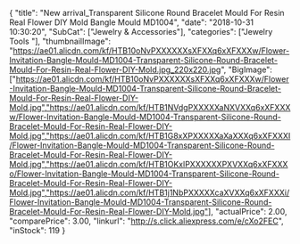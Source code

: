 {
	"title": "New arrival_Transparent Silicone Round Bracelet Mould For Resin Real Flower DIY Mold Bangle Mould MD1004",
	"date": "2018-10-31 10:30:20",
	"SubCat": ["Jewelry & Accessories"],
	"categories": ["Jewelry Tools "],
	"thumbnailImage": "https://ae01.alicdn.com/kf/HTB10oNvPXXXXXXsXFXXq6xXFXXXw/Flower-Invitation-Bangle-Mould-MD1004-Transparent-Silicone-Round-Bracelet-Mould-For-Resin-Real-Flower-DIY-Mold.jpg_220x220.jpg",
	"BigImage": ["https://ae01.alicdn.com/kf/HTB10oNvPXXXXXXsXFXXq6xXFXXXw/Flower-Invitation-Bangle-Mould-MD1004-Transparent-Silicone-Round-Bracelet-Mould-For-Resin-Real-Flower-DIY-Mold.jpg","https://ae01.alicdn.com/kf/HTB1NVdgPXXXXXaNXVXXq6xXFXXXw/Flower-Invitation-Bangle-Mould-MD1004-Transparent-Silicone-Round-Bracelet-Mould-For-Resin-Real-Flower-DIY-Mold.jpg","https://ae01.alicdn.com/kf/HTB1G8xXPXXXXXaXaXXXq6xXFXXXI/Flower-Invitation-Bangle-Mould-MD1004-Transparent-Silicone-Round-Bracelet-Mould-For-Resin-Real-Flower-DIY-Mold.jpg","https://ae01.alicdn.com/kf/HTB1OKxlPXXXXXXPXVXXq6xXFXXXo/Flower-Invitation-Bangle-Mould-MD1004-Transparent-Silicone-Round-Bracelet-Mould-For-Resin-Real-Flower-DIY-Mold.jpg","https://ae01.alicdn.com/kf/HTB1j1NbPXXXXXcaXVXXq6xXFXXXi/Flower-Invitation-Bangle-Mould-MD1004-Transparent-Silicone-Round-Bracelet-Mould-For-Resin-Real-Flower-DIY-Mold.jpg"],
	"actualPrice": 2.00,
	"comparePrice": 3.00,
	"linkurl": "http://s.click.aliexpress.com/e/cXo2FEC",
	"inStock": 119
}
